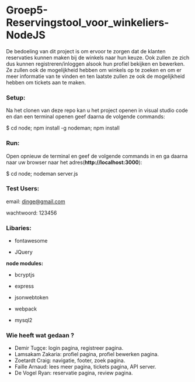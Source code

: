 # Groep5-Reservingstool_voor_winkeliers-NodeJS

De bedoeling van dit project is om ervoor te zorgen dat de klanten reservaties kunnen maken bij de winkels naar hun keuze. Ook zullen ze zich dus kunnen registreren/inloggen alsook hun profiel bekijken en bewerken. Ze zullen ook de mogelijkheid hebben om winkels op te zoeken en om er meer informatie van te vinden en ten laatste zullen ze ook de mogelijkheid hebben om tickets aan te maken.

### Setup:
Na het clonen van deze repo kan u het project openen in visual studio code en dan een terminal openen geef daarna de volgende commands:

$ cd node; npm install -g nodeman; npm install 

### Run:
Open opnieuw de terminal en geef de volgende commands in en ga daarna naar uw browser naar het adres(**http://localhost:3000**):

$ cd node; nodeman server.js 

### Test Users:
email: dinge@gmail.com

wachtwoord: 123456

### Libaries:
  * fontawesome
  
  * JQuery
  
**node modules:**

  * bcryptjs
  
  * express
  
  * jsonwebtoken
  
  * webpack
  
  * mysql2

### Wie heeft wat gedaan ?
* Demir Tugçe: login pagina, registreer pagina.
* Lamsakam Zakaria: profiel pagina, profiel bewerken pagina.
* Zoetardt Craig: navigatie, footer, zoek pagina.
* Faille Arnaud: lees meer pagina, tickets pagina, API server.
* De Vogel Ryan: reservatie pagina, review pagina.

